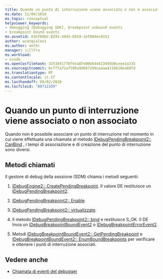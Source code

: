 ```yaml
---
title: Quando un punto di interruzione viene associato o non è associato | Microsoft Docs
ms.date: 11/04/2016
ms.topic: conceptual
helpviewer_keywords:
- debugging [Debugging SDK], breakpoint unbound events
- breakpoint bound events
ms.assetid: 61bf00b2-8293-49d3-b919-1efb0dec9151
author: acangialosi
ms.author: anthc
manager: jillfra
ms.workload:
- vssdk
ms.openlocfilehash: 3253841778fe5a07e00b644423495b8ceee1a335
ms.sourcegitcommit: 6cfffa72af599a9d667249caaaa411bb28ea69fd
ms.translationtype: MT
ms.contentlocale: it-IT
ms.lasthandoff: 09/02/2020
ms.locfileid: "80712339"
---
```

# <a name="when-a-breakpoint-binds-or-becomes-unbound"></a>Quando un punto di interruzione viene associato o non associato
Quando non è possibile associare un punto di interruzione nel momento in cui viene effettuata una chiamata al metodo [IDebugPendingBreakpoint2:: CanBind](../../extensibility/debugger/reference/idebugpendingbreakpoint2-canbind.md) , i tempi di associazione e di creazione del punto di interruzione sono diversi.

## <a name="methods-called"></a>Metodi chiamati
 Il gestore di debug della sessione (SDM) chiama i metodi seguenti:

1. [IDebugEngine2:: CreatePendingBreakpoint](../../extensibility/debugger/reference/idebugengine2-creatependingbreakpoint.md). Il valore DE restituisce un [IDebugPendingBreakpoint2](../../extensibility/debugger/reference/idebugpendingbreakpoint2.md).

2. [IDebugPendingBreakpoint2:: Enable](../../extensibility/debugger/reference/idebugpendingbreakpoint2-enable.md).

3. [IDebugPendingBreakpoint2:: virtualizzate](../../extensibility/debugger/reference/idebugpendingbreakpoint2-virtualize.md).

4. Il metodo [IDebugPendingBreakpoint2:: bind](../../extensibility/debugger/reference/idebugpendingbreakpoint2-bind.md) e restituisce S_OK. Il DE Invia un [IDebugBreakpointBoundEvent2](../../extensibility/debugger/reference/idebugbreakpointboundevent2.md) o [IDebugBreakpointErrorEvent2](../../extensibility/debugger/reference/idebugbreakpointerrorevent2.md).

5. Metodi [IDebugBreakpointBoundEvent2:: GetPendingBreakpoint](../../extensibility/debugger/reference/idebugbreakpointboundevent2-getpendingbreakpoint.md) e [IDebugBreakpointBoundEvent2:: EnumBoundBreakpoints](../../extensibility/debugger/reference/idebugbreakpointboundevent2-enumboundbreakpoints.md) per verificare e ottenere i punti di interruzione associati.

## <a name="see-also"></a>Vedere anche
- [Chiamata di eventi del debugger](../../extensibility/debugger/calling-debugger-events.md)
